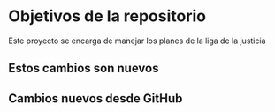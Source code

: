 # Objetivos de la repositorio

Este proyecto se encarga de manejar los planes de la liga de la justicia

## Estos cambios son nuevos
## Cambios nuevos desde GitHub


